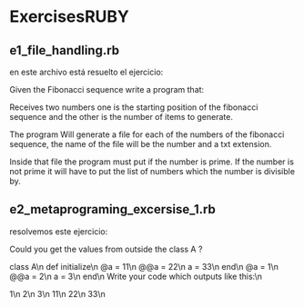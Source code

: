 ExercisesRUBY
=============

## e1_file_handling.rb

en este archivo está resuelto el ejercicio:

Given the Fibonacci sequence write a program that:

Receives two numbers one is the starting position of the fibonacci sequence and the other is the number of items to generate.

The program Will generate a file for each of the numbers of the fibonacci sequence, the name of the file will be the number and a txt extension.

Inside that file the program must put if the number is prime. If the number is not prime it will have to put the list of numbers which the number is divisible by.

## e2_metaprograming_excersise_1.rb

resolvemos este ejercicio:

  Could you get the values from outside the class A ?

  class A\n
    def initialize\n
      @a = 11\n
      @@a = 22\n
      a = 33\n
    end\n
    @a = 1\n
    @@a = 2\n
    a = 3\n
  end\n
  Write your code which outputs like this:\n

  1\n
  2\n
  3\n
  11\n
  22\n
  33\n
